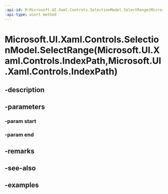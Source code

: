 ```yaml
---
-api-id: M:Microsoft.UI.Xaml.Controls.SelectionModel.SelectRange(Microsoft.UI.Xaml.Controls.IndexPath,Microsoft.UI.Xaml.Controls.IndexPath)
-api-type: winrt method
---
```


# Microsoft.UI.Xaml.Controls.SelectionModel.SelectRange(Microsoft.UI.Xaml.Controls.IndexPath,Microsoft.UI.Xaml.Controls.IndexPath)

<!--
public void SelectRange (Microsoft.UI.Xaml.Controls.IndexPath start, Microsoft.UI.Xaml.Controls.IndexPath end);
-->


## -description

## -parameters

### -param start

### -param end

## -remarks

## -see-also

## -examples


